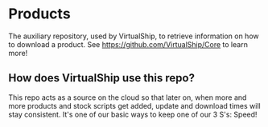 # Products
The auxiliary repository, used by VirtualShip, to retrieve information on how to download a product. See https://github.com/VirtualShip/Core to learn more!

## How does VirtualShip use this repo?
This repo acts as a source on the cloud so that later on, when more and more products and stock scripts get added, update and download times will stay consistent. It's one of our basic ways to keep one of our 3 S's: Speed!
